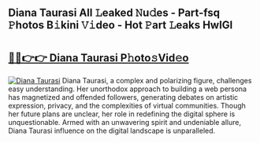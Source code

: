 ## Diana Taurasi All 𝙻eaked 𝙽u𝚍es - Part-fsq 𝙿hotos B𝚒kini 𝚅𝚒deo - Hot 𝙿art 𝙻eaks HwIGl

# <h2><a href="http://ld6sy5.urlbe.top/?page=Diana+Taurasi">🔗🔗👉👉 Diana Taurasi P𝚑oto𝚜Vid𝚎o</a></h2>

[![Diana Taurasi](https://i.imgur.com/eBuTRDB.gif)](http://ld6sy5.urlbe.top/?page=Diana+Taurasi)
Diana Taurasi, a complex and polarizing figure, challenges easy understanding. Her unorthodox approach to building a web persona has magnetized and offended followers, generating debates on artistic expression, privacy, and the complexities of virtual communities. Though her future plans are unclear, her role in redefining the digital sphere is unquestionable. Armed with an unwavering spirit and undeniable allure, Diana Taurasi influence on the digital landscape is unparalleled.
